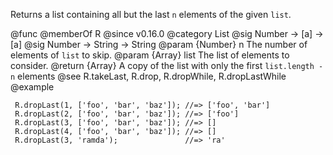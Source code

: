 Returns a list containing all but the last `n` elements of the given `list`.

@func
@memberOf R
@since v0.16.0
@category List
@sig Number -> [a] -> [a]
@sig Number -> String -> String
@param {Number} n The number of elements of `list` to skip.
@param {Array} list The list of elements to consider.
@return {Array} A copy of the list with only the first `list.length - n` elements
@see R.takeLast, R.drop, R.dropWhile, R.dropLastWhile
@example

     R.dropLast(1, ['foo', 'bar', 'baz']); //=> ['foo', 'bar']
     R.dropLast(2, ['foo', 'bar', 'baz']); //=> ['foo']
     R.dropLast(3, ['foo', 'bar', 'baz']); //=> []
     R.dropLast(4, ['foo', 'bar', 'baz']); //=> []
     R.dropLast(3, 'ramda');               //=> 'ra'
